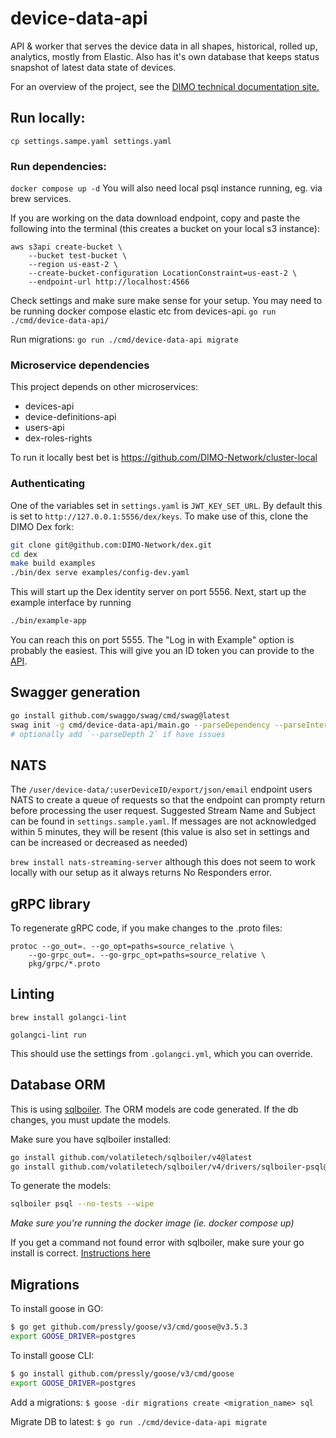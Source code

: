# device-data-api

API & worker that serves the device data in all shapes, historical, rolled up, analytics, mostly from Elastic. 
Also has it's own database that keeps status snapshot of latest data state of devices. 

For an overview of the project, see the [DIMO technical documentation site.](https://docs.dimo.zone/docs/overview/intro)

## Run locally:

`cp settings.sampe.yaml settings.yaml`

### Run dependencies:
`docker compose up -d`
You will also need local psql instance running, eg. via brew services.

If you are working on the data download endpoint, copy and paste the following into the terminal (this creates a bucket on your local s3 instance):

```
aws s3api create-bucket \
    --bucket test-bucket \
    --region us-east-2 \
    --create-bucket-configuration LocationConstraint=us-east-2 \
    --endpoint-url http://localhost:4566
```

Check settings and make sure make sense for your setup. You may need to be running docker compose elastic etc from devices-api.
`go run ./cmd/device-data-api/`

Run migrations:
`go run ./cmd/device-data-api migrate`

### Microservice dependencies

This project depends on other microservices: 
- devices-api 
- device-definitions-api
- users-api
- dex-roles-rights

To run it locally best bet is https://github.com/DIMO-Network/cluster-local

### Authenticating

One of the variables set in `settings.yaml` is `JWT_KEY_SET_URL`. By default this is set to `http://127.0.0.1:5556/dex/keys`. To make use of this, clone the DIMO Dex fork:
```sh
git clone git@github.com:DIMO-Network/dex.git
cd dex
make build examples
./bin/dex serve examples/config-dev.yaml
```
This will start up the Dex identity server on port 5556. Next, start up the example interface by running
```sh
./bin/example-app
```
You can reach this on port 5555. The "Log in with Example" option is probably the easiest. This will give you an ID token you can provide to the [API](#api).


## Swagger generation

```bash
go install github.com/swaggo/swag/cmd/swag@latest
swag init -g cmd/device-data-api/main.go --parseDependency --parseInternal --generatedTime true
# optionally add `--parseDepth 2` if have issues
```

## NATS

The `/user/device-data/:userDeviceID/export/json/email` endpoint users NATS to create a queue of requests so that the endpoint can prompty return before processing the user request.
Suggested Stream Name and Subject can be found in `settings.sample.yaml`.
If messages are not acknowledged within 5 minutes, they will be resent (this value is also set in settings and can be increased or decreased as needed)

`brew install nats-streaming-server` although this does not seem to work locally with our setup as it always returns No Responders error.

## gRPC library

To regenerate gRPC code, if you make changes to the .proto files:

```
protoc --go_out=. --go_opt=paths=source_relative \
    --go-grpc_out=. --go-grpc_opt=paths=source_relative \
    pkg/grpc/*.proto
```

## Linting

`brew install golangci-lint`

`golangci-lint run`

This should use the settings from `.golangci.yml`, which you can override.

## Database ORM

This is using [sqlboiler](https://github.com/volatiletech/sqlboiler). The ORM models are code generated. If the db changes,
you must update the models.

Make sure you have sqlboiler installed:
```bash
go install github.com/volatiletech/sqlboiler/v4@latest
go install github.com/volatiletech/sqlboiler/v4/drivers/sqlboiler-psql@latest
```

To generate the models:
```bash
sqlboiler psql --no-tests --wipe
```
*Make sure you're running the docker image (ie. docker compose up)*

If you get a command not found error with sqlboiler, make sure your go install is correct.
[Instructions here](https://jimkang.medium.com/install-go-on-mac-with-homebrew-5fa421fc55f5)

## Migrations

To install goose in GO:
```bash
$ go get github.com/pressly/goose/v3/cmd/goose@v3.5.3
export GOOSE_DRIVER=postgres
```

To install goose CLI:
```bash
$ go install github.com/pressly/goose/v3/cmd/goose
export GOOSE_DRIVER=postgres
```

Add a migrations:
`$ goose -dir migrations create <migration_name> sql`

Migrate DB to latest:
`$ go run ./cmd/device-data-api migrate`
